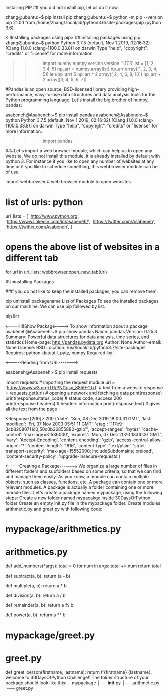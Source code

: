 Installing PIP
#If you did not install pip, let us do it now. 

zhang@ubuntu:~$ pip install pip
zhang@ubuntu:~$ python -m pip --version
pip 21.0.1 from /home/zhang/.local/lib/python3.6/site-packages/pip (python 3.6)



<!!Installing packages using pip>
##Installing packages using pip
zhang@ubuntu:~$ python
Python 3.7.5 (default, Nov  1 2019, 02:16:32)
[Clang 11.0.0 (clang-1100.0.33.8)] on darwin
Type "help", "copyright", "credits" or "license" for more information.
>>> import numpy
>>> numpy.version.version
'1.17.3'
>>> lst = [1, 2, 3,4, 5]
>>> np_arr = numpy.array(lst)
>>> np_arr
array([1, 2, 3, 4, 5])
>>> len(np_arr)
5
>>> np_arr * 2
array([ 2,  4,  6,  8, 10])
>>> np_arr  + 2
array([3, 4, 5, 6, 7])
>>>


#Pandas is an open source, BSD-licensed library providing high-performance, easy-to-use data structures and data analysis tools for the Python programming language. 
Let's install the big brother of numpy, pandas:

asabeneh@Asabeneh:~$ pip install pandas
asabeneh@Asabeneh:~$ python
Python 3.7.5 (default, Nov  1 2019, 02:16:32)
[Clang 11.0.0 (clang-1100.0.33.8)] on darwin
Type "help", "copyright", "credits" or "license" for more information.
>>> import pandas





###Let's import a web browser module, which can help us to open any website. 
We do not install this module, it is already installed by default with python 3. For instance 
if you like to open any number of websites at any time or if you like to schedule something, this webbrowser module can be of use.

import webbrowser # web browser module to open websites

# list of urls: python
url_lists = [
    'http://www.python.org',
    'https://www.linkedin.com/in/asabeneh/',
    'https://twitter.com/Asabeneh',
    'https://twitter.com/Asabeneh',
]

# opens the above list of websites in a different tab
for url in url_lists:
    webbrowser.open_new_tab(url)

#Uninstalling Packages



##If you do not like to keep the installed packages, you can remove them.

pip uninstall packagename
List of Packages
To see the installed packages on our machine. We can use pip followed by list.

pip list


<----!!!!Show Package---->
To show information about a package
asabeneh@Asabeneh:~$ pip show pandas
Name: pandas
Version: 0.25.3
Summary: Powerful data structures for data analysis, time series, and statistics
Home-page: http://pandas.pydata.org
Author: None
Author-email: None
License: BSD
Location: /usr/local/lib/python3.7/site-packages
Requires: python-dateutil, pytz, numpy
Required-by:

<-----Reading from URL------->

asabeneh@Asabeneh:~$ pip install requests

import requests # importing the request module
url = 'https://www.w3.org/TR/PNG/iso_8859-1.txt' # text from a website
response = requests.get(url) # opening a network and fetching a data
print(response)
print(response.status_code) # status code, success:200
print(response.headers)     # headers information
print(response.text) # gives all the text from the page

<Response [200]>
200
{'date': 'Sun, 08 Dec 2019 18:00:31 GMT', 'last-modified': 'Fri, 07 Nov 2003 05:51:11 GMT', 'etag': '"17e9-3cb82080711c0;50c0b26855880-gzip"', 'accept-ranges': 'bytes', 'cache-control': 'max-age=31536000', 'expires': 'Mon, 07 Dec 2020 18:00:31 GMT', 'vary': 'Accept-Encoding', 'content-encoding': 'gzip', 'access-control-allow-origin': '*', 'content-length': '1616', 'content-type': 'text/plain', 'strict-transport-security': 'max-age=15552000; includeSubdomains; preload', 'content-security-policy': 'upgrade-insecure-requests'}



<----Creating a Package------>
We organize a large number of files in different folders and subfolders based on some criteria, so that we can find and manage them easily. As you know, a module can contain multiple objects, such as classes, functions, etc. A package can contain one or more relevant modules. A package is actually a folder containing one or more module files. Let's create a package named mypackage, using the following steps:
Create a new folder named mypacakge inside 30DaysOfPython folder Create an empty init.py file in the mypackage folder. Create modules arithmetic.py and greet.py with following code:


# mypackage/arithmetics.py
# arithmetics.py
def add_numbers(*args):
    total = 0
    for num in args:
        total += num
    return total

def subtract(a, b):
    return (a - b)
    
def multiple(a, b):
    return a * b

def division(a, b):
    return a / b

def remainder(a, b):
    return a % b

def power(a, b):
    return a ** b
# mypackage/greet.py
# greet.py
def greet_person(firstname, lastname):
    return f'{firstname} {lastname}, welcome to 30DaysOfPython Challenge!'
The folder structure of your package should look like this:
─ mypackage
    ├── __init__.py
    ├── arithmetic.py
    └── greet.py













